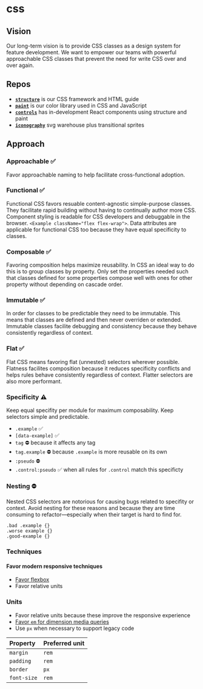 # css

## Vision
Our long-term vision is to provide CSS classes as a design system for feature development. We want to empower our teams with powerful approachable CSS classes that prevent the need for write CSS over and over again.

## Repos

- [<b>`structure`</b>](https://github.com/plangrid/structure) is our CSS framework and HTML guide
- [<b>`paint`</b>](https://github.com/plangrid/paint) is our color library used in CSS and JavaScript
- [<b>`controls`</b>](https://github.com/plangrid/controls) has in-development React components using structure and paint
- [<b>`iconography`</b>](https://github.com/plangrid/iconography) svg warehouse plus transitional sprites

## Approach

### Approachable :white_check_mark:

Favor approachable naming to help facilitate cross-functional adoption.

### Functional :white_check_mark:

Functional CSS favors resuable content-agnostic simple-purpose classes. They facilitate rapid building without having to continually author more CSS. Component styling is readable for CSS developers and debuggable in the browser. `<Example className="flex flex-wrap">`. Data attributes are applicable for functional CSS too because they have equal specificity to classes.

### Composable :white_check_mark:
Favoring composition helps maximize reusability. In CSS an ideal way to do this is to group classes by property. Only set the properties needed such that classes defined for some properties compose well with ones for other property without depending on cascade order.

### Immutable :white_check_mark:
In order for classes to be predictable they need to be immutable. This means that classes are defined and then never overriden or extended. Immutable classes facilite debugging and consistency because they behave consistently regardless of context.

### Flat :white_check_mark:

Flat CSS means favoring flat (unnested) selectors wherever possible. Flatness facilites composition because it reduces specificity conflicts and helps rules behave consistently regardless of context. Flatter selectors are also more performant.

### Specificity :warning:
Keep equal specifity per module for maximum composability. Keep selectors simple and predictable.

- `.example` :white_check_mark:
- `[data-example]` :white_check_mark:
- `tag` :no_entry: because it affects any tag
- `tag.example` :no_entry: because `.example` is more reusable on its own
- `:pseudo` :no_entry:
- `.control:pseudo` :white_check_mark: when all rules for `.control` match this specificty

### Nesting :no_entry:
Nested CSS selectors are notorious for causing bugs related to specifity or context. Avoid nesting for these reasons and because they are time consuming to refactor&mdash;especially when their target is hard to find for.

```
.bad .example {}
.worse example {}
.good-example {}
```

### Techniques
#### Favor modern responsive techniques

- [Favor flexbox](https://github.com/plangrid/layout)
- Favor relative units

### Units

- Favor relative units because these improve the responsive experience
- [Favor `em` for dimension media queries](https://zellwk.com/blog/media-query-units/)
- Use `px` when necessary to support legacy code

| Property | Preferred unit |
|:---------|:----------------|
| `margin` | `rem` |
| `padding` | `rem` |
| `border` | `px` |
| `font-size` | `rem` |
